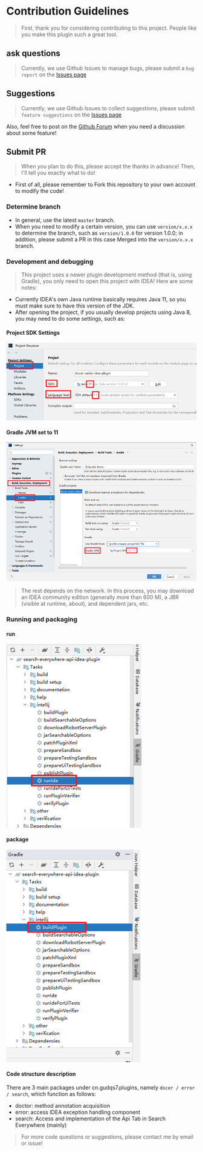 # Contribution Guidelines
> First, thank you for considering contributing to this project. People like you make this plugin such a great tool.

## ask questions
> Currently, we use Github Issues to manage bugs, please submit a `bug report` on the [Issues page](https://github.com/docer-savior/search-everywhere-api-idea-plugn/issues)

## Suggestions
> Currently, we use Github Issues to collect suggestions, please submit `feature suggestions` on the [Issues page](https://github.com/docer-savior/search-everywhere-api-idea-plugn/issues)

Also, feel free to post on the [Github Forum](https://github.com/docer-savior/search-everywhere-api-idea-plugn/discussions) when you need a discussion about some feature!

## Submit PR

> When you plan to do this, please accept the thanks in advance! Then, I'll tell you exactly what to do!

- First of all, please remember to Fork this repository to your own account to modify the code!

### Determine branch
- In general, use the latest `master` branch.
- When you need to modify a certain version, you can use `version/x.x.x` to determine the branch, such as `version/1.0.0` for version 1.0.0; in addition, please submit a PR in this case Merged into the `version/x.x.x` branch.

### Development and debugging
> This project uses a newer plugin development method (that is, using Gradle), you only need to open this project with IDEA!
> Here are some notes:

- Currently IDEA's own Java runtime basically requires Java 11, so you must make sure to have this version of the JDK.
- After opening the project, if you usually develop projects using Java 8, you may need to do some settings, such as:

#### Project SDK Settings

![img.png](parts/imgs/project-setup-jdk11.png)

#### Gradle JVM set to 11
![img.png](parts/imgs/gradle-setup-jdk11.png)

> The rest depends on the network. In this process, you may download an IDEA community edition (generally more than 600 M), a JBR (visible at runtime, about), and dependent jars, etc.

### Running and packaging

#### run
![img.png](parts/imgs/gradle-run-ide.png)

#### package
![img.png](parts/imgs/gradle-build-plugin.png)

#### Code structure description

There are 3 main packages under cn.gudqs7.plugins, namely `docer / error / search`, which function as follows:
- doctor: method annotation acquisition
- error: access IDEA exception handling component
- search: Access and implementation of the Api Tab in Search Everywhere (mainly)

> For more code questions or suggestions, please contact me by email or issue!